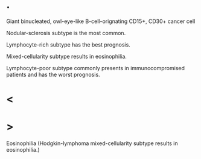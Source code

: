 # .

Giant binucleated, owl-eye-like B-cell-orignating CD15+, CD30+ cancer cell

Nodular-sclerosis subtype is the most common.

Lymphocyte-rich subtype has the best prognosis.

Mixed-cellularity subtype results in eosinophilia.

Lymphocyte-poor subtype commonly presents in immunocompromised patients and has the worst prognosis.

# <

# >

Eosinophilia (Hodgkin-lymphoma mixed-cellularity subtype results in eosinophilia.)
